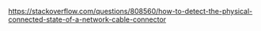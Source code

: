 https://stackoverflow.com/questions/808560/how-to-detect-the-physical-connected-state-of-a-network-cable-connector
